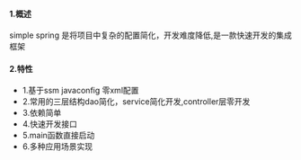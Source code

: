 
####  1.概述
   simple spring 是将项目中复杂的配置简化，开发难度降低,是一款快速开发的集成框架
####  2.特性
- 1.基于ssm javaconfig 零xml配置
- 2.常用的三层结构dao简化，service简化开发,controller层零开发
- 3.依赖简单
- 4.快速开发接口
- 5.main函数直接启动
- 6.多种应用场景实现
    

    